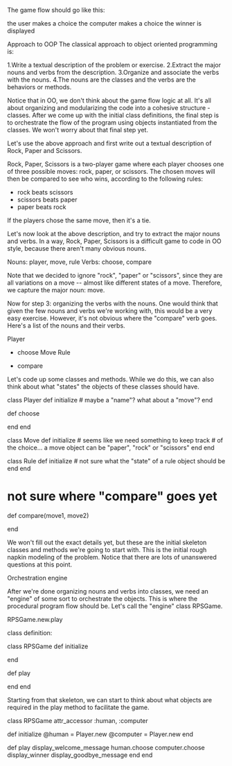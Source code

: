 The game flow should go like this:

the user makes a choice
the computer makes a choice
the winner is displayed

Approach to OOP
The classical approach to object oriented programming is:

1.Write a textual description of the problem or exercise.
2.Extract the major nouns and verbs from the description.
3.Organize and associate the verbs with the nouns.
4.The nouns are the classes and the verbs are the behaviors or methods.

Notice that in OO, we don't think about the game flow logic at all. It's all about organizing and modularizing the code into a cohesive structure - classes. After we come up with the initial class definitions, the final step is to orchestrate the flow of the program using objects instantiated from the classes. We won't worry about that final step yet.

Let's use the above approach and first write out a textual description of Rock, Paper and Scissors.

Rock, Paper, Scissors is a two-player game where each player chooses
one of three possible moves: rock, paper, or scissors. The chosen moves
will then be compared to see who wins, according to the following rules:

- rock beats scissors
- scissors beats paper
- paper beats rock

If the players chose the same move, then it's a tie.

Let's now look at the above description, and try to extract the major nouns and verbs. In a way, Rock, Paper, Scissors is a difficult game to code in OO style, because there aren't many obvious nouns.

Nouns: player, move, rule
Verbs: choose, compare

Note that we decided to ignore "rock", "paper" or "scissors", since they are all variations on a move -- almost like different states of a move. Therefore, we capture the major noun: move.

Now for step 3: organizing the verbs with the nouns. One would think that given the few nouns and verbs we're working with, this would be a very easy exercise. However, it's not obvious where the "compare" verb goes. Here's a list of the nouns and their verbs.

Player
 - choose
Move
Rule

- compare

Let's code up some classes and methods. While we do this, we can also think about what "states" the objects of these classes should have.

class Player
  def initialize
    # maybe a "name"? what about a "move"?
  end

  def choose

  end
end

class Move
  def initialize
    # seems like we need something to keep track
    # of the choice... a move object can be "paper", "rock" or "scissors"
  end
end

class Rule
  def initialize
    # not sure what the "state" of a rule object should be
  end
end

# not sure where "compare" goes yet
def compare(move1, move2)

end

We won't fill out the exact details yet, but these are the initial skeleton classes and methods we're going to start with. This is the initial rough napkin modeling of the problem. Notice that there are lots of unanswered questions at this point.


Orchestration engine

After we're done organizing nouns and verbs into classes, we need an "engine" of some sort to orchestrate the objects. This is where the procedural program flow should be. Let's call the "engine" class RPSGame.

RPSGame.new.play

class definition:

class RPSGame
  def initialize

  end

  def play

  end
end

Starting from that skeleton, we can start to think about what objects are required in the play method to facilitate the game.

class RPSGame
  attr_accessor :human, :computer

  def initialize
    @human = Player.new
    @computer = Player.new
  end

  def play
    display_welcome_message
    human.choose
    computer.choose
    display_winner
    display_goodbye_message
  end
end